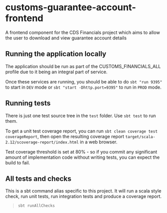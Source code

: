 
# customs-guarantee-account-frontend

A frontend component for the CDS Financials project which aims to allow the user to download and view guarantee account details

## Running the application locally

The application should be run as part of the CUSTOMS_FINANCIALS_ALL profile due to it being an integral part of service.

Once these services are running, you should be able to do `sbt "run 9395"` to start in `DEV` mode or
`sbt "start -Dhttp.port=9395"` to run in `PROD` mode.

## Running tests

There is just one test source tree in the `test` folder. Use `sbt test` to run them.

To get a unit test coverage report, you can run `sbt clean coverage test coverageReport`,
then open the resulting coverage report `target/scala-2.12/scoverage-report/index.html` in a web browser.

Test coverage threshold is set at 80% - so if you commit any significant amount of implementation code without writing tests, you can expect the build to fail.

## All tests and checks

This is a sbt command alias specific to this project. It will run a scala style check, run unit tests, run integration tests and produce a coverage report.

> `sbt runAllChecks`
